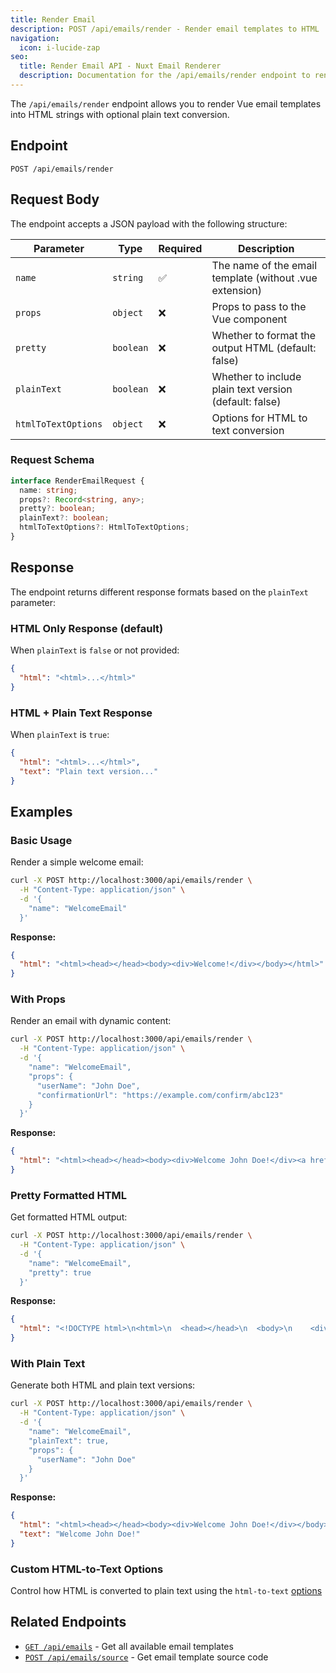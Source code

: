 ```yaml
---
title: Render Email
description: POST /api/emails/render - Render email templates to HTML
navigation:
  icon: i-lucide-zap
seo:
  title: Render Email API - Nuxt Email Renderer
  description: Documentation for the /api/emails/render endpoint to render email templates to HTML.
---
```


The `/api/emails/render` endpoint allows you to render Vue email templates into HTML strings with optional plain text conversion.

## Endpoint

```
POST /api/emails/render
```

## Request Body

The endpoint accepts a JSON payload with the following structure:

| Parameter           | Type      | Required | Description                                             |
| ------------------- | --------- | -------- | ------------------------------------------------------- |
| `name`              | `string`  | ✅       | The name of the email template (without .vue extension) |
| `props`             | `object`  | ❌       | Props to pass to the Vue component                      |
| `pretty`            | `boolean` | ❌       | Whether to format the output HTML (default: false)      |
| `plainText`         | `boolean` | ❌       | Whether to include plain text version (default: false)  |
| `htmlToTextOptions` | `object`  | ❌       | Options for HTML to text conversion                     |

### Request Schema

```typescript
interface RenderEmailRequest {
  name: string;
  props?: Record<string, any>;
  pretty?: boolean;
  plainText?: boolean;
  htmlToTextOptions?: HtmlToTextOptions;
}
```

## Response

The endpoint returns different response formats based on the `plainText` parameter:

### HTML Only Response (default)

When `plainText` is `false` or not provided:

```json
{
  "html": "<html>...</html>"
}
```

### HTML + Plain Text Response

When `plainText` is `true`:

```json
{
  "html": "<html>...</html>",
  "text": "Plain text version..."
}
```

## Examples

### Basic Usage

Render a simple welcome email:

```bash
curl -X POST http://localhost:3000/api/emails/render \
  -H "Content-Type: application/json" \
  -d '{
    "name": "WelcomeEmail"
  }'
```

**Response:**

```json
{
  "html": "<html><head></head><body><div>Welcome!</div></body></html>"
}
```

### With Props

Render an email with dynamic content:

```bash
curl -X POST http://localhost:3000/api/emails/render \
  -H "Content-Type: application/json" \
  -d '{
    "name": "WelcomeEmail",
    "props": {
      "userName": "John Doe",
      "confirmationUrl": "https://example.com/confirm/abc123"
    }
  }'
```

**Response:**

```json
{
  "html": "<html><head></head><body><div>Welcome John Doe!</div><a href=\"https://example.com/confirm/abc123\">Confirm</a></body></html>"
}
```

### Pretty Formatted HTML

Get formatted HTML output:

```bash
curl -X POST http://localhost:3000/api/emails/render \
  -H "Content-Type: application/json" \
  -d '{
    "name": "WelcomeEmail",
    "pretty": true
  }'
```

**Response:**

```json
{
  "html": "<!DOCTYPE html>\n<html>\n  <head></head>\n  <body>\n    <div>Welcome!</div>\n  </body>\n</html>"
}
```

### With Plain Text

Generate both HTML and plain text versions:

```bash
curl -X POST http://localhost:3000/api/emails/render \
  -H "Content-Type: application/json" \
  -d '{
    "name": "WelcomeEmail",
    "plainText": true,
    "props": {
      "userName": "John Doe"
    }
  }'
```

**Response:**

```json
{
  "html": "<html><head></head><body><div>Welcome John Doe!</div></body></html>",
  "text": "Welcome John Doe!"
}
```

### Custom HTML-to-Text Options

Control how HTML is converted to plain text using the `html-to-text` [options](https://github.com/html-to-text/node-html-to-text/tree/master/packages/html-to-text#options)

## Related Endpoints

- [`GET /api/emails`](/api/list-emails) - Get all available email templates
- [`POST /api/emails/source`](/api/email-source) - Get email template source code
